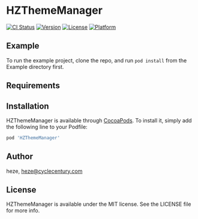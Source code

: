 # HZThemeManager

[![CI Status](https://img.shields.io/travis/heze/HZThemeManager.svg?style=flat)](https://travis-ci.org/heze/HZThemeManager)
[![Version](https://img.shields.io/cocoapods/v/HZThemeManager.svg?style=flat)](https://cocoapods.org/pods/HZThemeManager)
[![License](https://img.shields.io/cocoapods/l/HZThemeManager.svg?style=flat)](https://cocoapods.org/pods/HZThemeManager)
[![Platform](https://img.shields.io/cocoapods/p/HZThemeManager.svg?style=flat)](https://cocoapods.org/pods/HZThemeManager)

## Example

To run the example project, clone the repo, and run `pod install` from the Example directory first.

## Requirements

## Installation

HZThemeManager is available through [CocoaPods](https://cocoapods.org). To install
it, simply add the following line to your Podfile:

```ruby
pod 'HZThemeManager'
```

## Author

heze, heze@cyclecentury.com

## License

HZThemeManager is available under the MIT license. See the LICENSE file for more info.
